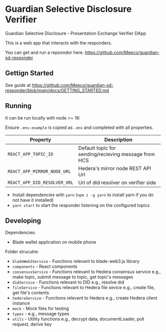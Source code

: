 # Guardian Selective Disclosure Verifier

Guardian Selective Disclosure - Presentation Exchange Verifier DApp

This is a web app that interacts with the responders.

You can get and run a repsondor here. https://github.com/Meeco/guardian-sd-responder

## Gettign Started

See guide at https://github.com/Meeco/guardian-sd-responder/blob/main/docs/GETTING_STARTED.md

## Running

It can be run locally with node >= 16:

Ensure `.env.example` is copied as `.env` and completed with all properties.

| Property                     | Description                                          |
| ---------------------------- | ---------------------------------------------------- |
| `REACT_APP_TOPIC_ID`         | Default topic for sending/recieving message from HCS |
| `REACT_APP_MIRROR_NODE_URL`  | Hedera's mirror node REST API Url                    |
| `REACT_APP_DID_RESOLVER_URL` | Url of did resolver on verifier side                 |

- Install dependencies with `yarn` (`npm i -g yarn` to install yarn if you do not have it installed)
- `yarn start` to start the responder listening on the configured topics

## Developing

Dependencies:

- Blade wallet application on mobile phone

Folder strucutre:

- `bladeWeb3Service` - Functions relevant to blade-web3.js library
- `components` - React components
- `consensusService` - Functions relevant to Hedera consensus service e.g., make topic, submit message to topic, get topic's messages
- `didService` - Functions relevant to DID e.g., resolve did
- `fileService` - Functions relevant to Hedera file sevice e.g., create file, get file's contents
- `hederaService` - Functions relevant to Hedera e.g., create Hedera client instance
- `mock` - Mock files for testing
- `types` - e.g., message types
- `utils` - Utility functions e.g., decrypt data, documentLoader, poll request, derive key
